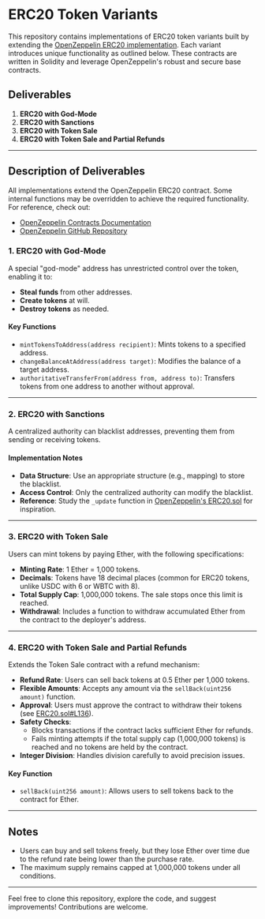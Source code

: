 # ERC20 Token Variants

This repository contains implementations of ERC20 token variants built by extending the [OpenZeppelin ERC20 implementation](https://github.com/OpenZeppelin/openzeppelin-contracts). Each variant introduces unique functionality as outlined below. These contracts are written in Solidity and leverage OpenZeppelin's robust and secure base contracts.

## Deliverables

1. **ERC20 with God-Mode**  
2. **ERC20 with Sanctions**  
3. **ERC20 with Token Sale**  
4. **ERC20 with Token Sale and Partial Refunds**

---

## Description of Deliverables

All implementations extend the OpenZeppelin ERC20 contract. Some internal functions may be overridden to achieve the required functionality. For reference, check out:
- [OpenZeppelin Contracts Documentation](https://docs.openzeppelin.com/contracts/)
- [OpenZeppelin GitHub Repository](https://github.com/OpenZeppelin/openzeppelin-contracts)

### 1. ERC20 with God-Mode
A special "god-mode" address has unrestricted control over the token, enabling it to:
- **Steal funds** from other addresses.
- **Create tokens** at will.
- **Destroy tokens** as needed.

#### Key Functions
- `mintTokensToAddress(address recipient)`: Mints tokens to a specified address.
- `changeBalanceAtAddress(address target)`: Modifies the balance of a target address.
- `authoritativeTransferFrom(address from, address to)`: Transfers tokens from one address to another without approval.

---

### 2. ERC20 with Sanctions
A centralized authority can blacklist addresses, preventing them from sending or receiving tokens.

#### Implementation Notes
- **Data Structure**: Use an appropriate structure (e.g., mapping) to store the blacklist.
- **Access Control**: Only the centralized authority can modify the blacklist.
- **Reference**: Study the `_update` function in [OpenZeppelin's ERC20.sol](https://github.com/OpenZeppelin/openzeppelin-contracts/blob/05f218fb6617932e56bf5388c3b389c3028a7b73/contracts/token/ERC20/ERC20.sol#L183) for inspiration.

---

### 3. ERC20 with Token Sale
Users can mint tokens by paying Ether, with the following specifications:
- **Minting Rate**: 1 Ether = 1,000 tokens.
- **Decimals**: Tokens have 18 decimal places (common for ERC20 tokens, unlike USDC with 6 or WBTC with 8).
- **Total Supply Cap**: 1,000,000 tokens. The sale stops once this limit is reached.
- **Withdrawal**: Includes a function to withdraw accumulated Ether from the contract to the deployer's address.

---

### 4. ERC20 with Token Sale and Partial Refunds
Extends the Token Sale contract with a refund mechanism:
- **Refund Rate**: Users can sell back tokens at 0.5 Ether per 1,000 tokens.
- **Flexible Amounts**: Accepts any amount via the `sellBack(uint256 amount)` function.
- **Approval**: Users must approve the contract to withdraw their tokens (see [ERC20.sol#L136](https://github.com/OpenZeppelin/openzeppelin-contracts/blob/49f218fb6617932e56bf5388c3b389c3028a3091e33ee2/contracts/token/ERC20/ERC20.sol#L136)).
- **Safety Checks**:
  - Blocks transactions if the contract lacks sufficient Ether for refunds.
  - Fails minting attempts if the total supply cap (1,000,000 tokens) is reached and no tokens are held by the contract.
- **Integer Division**: Handles division carefully to avoid precision issues.

#### Key Function
- `sellBack(uint256 amount)`: Allows users to sell tokens back to the contract for Ether.

---

## Notes
- Users can buy and sell tokens freely, but they lose Ether over time due to the refund rate being lower than the purchase rate.
- The maximum supply remains capped at 1,000,000 tokens under all conditions.

---

Feel free to clone this repository, explore the code, and suggest improvements! Contributions are welcome.
